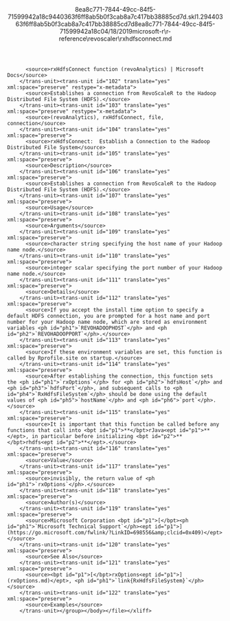 <?xml version="1.0"?><xliff version="1.2" xmlns="urn:oasis:names:tc:xliff:document:1.2" xmlns:xsi="http://www.w3.org/2001/XMLSchema-instance" xsi:schemaLocation="urn:oasis:names:tc:xliff:document:1.2 xliff-core-1.2-transitional.xsd"><file datatype="xml" original="rxhdfsconnect.md" source-language="en-US" target-language="en-US"><header><tool tool-id="mdxliff" tool-name="mdxliff" tool-version="1.0-d1654b2" tool-company="Microsoft" /><xliffext:skl_file_name xmlns:xliffext="urn:microsoft:content:schema:xliffextensions">8ea8c771-7844-49cc-84f5-71599942a18c9440363f6ff8ab5b0f3cab8a7c417bb38885cd7d.skl</xliffext:skl_file_name><xliffext:version xmlns:xliffext="urn:microsoft:content:schema:xliffextensions">1.2</xliffext:version><xliffext:ms.openlocfilehash xmlns:xliffext="urn:microsoft:content:schema:xliffextensions">9440363f6ff8ab5b0f3cab8a7c417bb38885cd7d</xliffext:ms.openlocfilehash><xliffext:ms.sourcegitcommit xmlns:xliffext="urn:microsoft:content:schema:xliffextensions">8ea8c771-7844-49cc-84f5-71599942a18c</xliffext:ms.sourcegitcommit><xliffext:ms.lasthandoff xmlns:xliffext="urn:microsoft:content:schema:xliffextensions">04/18/2019</xliffext:ms.lasthandoff><xliffext:ms.openlocfilepath xmlns:xliffext="urn:microsoft:content:schema:xliffextensions">microsoft-r\r-reference\revoscaler\rxhdfsconnect.md</xliffext:ms.openlocfilepath></header><body><group id="content" extype="content"><trans-unit id="101" translate="yes" xml:space="preserve" restype="x-metadata">
          <source>rxHdfsConnect function (revoAnalytics) | Microsoft Docs</source>
        </trans-unit><trans-unit id="102" translate="yes" xml:space="preserve" restype="x-metadata">
          <source>Establishes a connection from RevoScaleR to the Hadoop Distributed File System (HDFS).</source>
        </trans-unit><trans-unit id="103" translate="yes" xml:space="preserve" restype="x-metadata">
          <source>(revoAnalytics), rxHdfsConnect, file, connection</source>
        </trans-unit><trans-unit id="104" translate="yes" xml:space="preserve">
          <source>rxHdfsConnect:  Establish a Connection to the Hadoop Distributed File System</source>
        </trans-unit><trans-unit id="105" translate="yes" xml:space="preserve">
          <source>Description</source>
        </trans-unit><trans-unit id="106" translate="yes" xml:space="preserve">
          <source>Establishes a connection from RevoScaleR to the Hadoop Distributed File System (HDFS).</source>
        </trans-unit><trans-unit id="107" translate="yes" xml:space="preserve">
          <source>Usage</source>
        </trans-unit><trans-unit id="108" translate="yes" xml:space="preserve">
          <source>Arguments</source>
        </trans-unit><trans-unit id="109" translate="yes" xml:space="preserve">
          <source>character string specifying the host name of your Hadoop name node.</source>
        </trans-unit><trans-unit id="110" translate="yes" xml:space="preserve">
          <source>integer scalar specifying the port number of your Hadoop name node.</source>
        </trans-unit><trans-unit id="111" translate="yes" xml:space="preserve">
          <source>Details</source>
        </trans-unit><trans-unit id="112" translate="yes" xml:space="preserve">
          <source>If you accept the install time option to specify a default HDFS connection, you are prompted for a host name and port number for your Hadoop name node, which are stored as environment variables <ph id="ph1">`REVOHADOOPHOST`</ph> and <ph id="ph2">`REVOHADOOPPORT`</ph>.</source>
        </trans-unit><trans-unit id="113" translate="yes" xml:space="preserve">
          <source>If these environment variables are set, this function is called by Rprofile.site on startup.</source>
        </trans-unit><trans-unit id="114" translate="yes" xml:space="preserve">
          <source>After establishing the connection, this function sets the <ph id="ph1">`rxOptions`</ph> for <ph id="ph2">`hdfsHost`</ph> and <ph id="ph3">`hdfsPort`</ph>, and subsequent calls to <ph id="ph4">`RxHdfsFileSystem`</ph> should be done using the default values of <ph id="ph5">`hostName`</ph> and <ph id="ph6">`port`</ph>.</source>
        </trans-unit><trans-unit id="115" translate="yes" xml:space="preserve">
          <source>It is important that this function be called before any functions that call into <bpt id="p1">**</bpt>rJava<ept id="p1">**</ept>, in particular before initializing <bpt id="p2">**</bpt>rhdfs<ept id="p2">**</ept>.</source>
        </trans-unit><trans-unit id="116" translate="yes" xml:space="preserve">
          <source>Value</source>
        </trans-unit><trans-unit id="117" translate="yes" xml:space="preserve">
          <source>invisibly, the return value of <ph id="ph1">`rxOptions`</ph>.</source>
        </trans-unit><trans-unit id="118" translate="yes" xml:space="preserve">
          <source>Author(s)</source>
        </trans-unit><trans-unit id="119" translate="yes" xml:space="preserve">
          <source>Microsoft Corporation <bpt id="p1">[</bpt><ph id="ph1">`Microsoft Technical Support`</ph><ept id="p1">](https://go.microsoft.com/fwlink/?LinkID=698556&amp;clcid=0x409)</ept></source>
        </trans-unit><trans-unit id="120" translate="yes" xml:space="preserve">
          <source>See Also</source>
        </trans-unit><trans-unit id="121" translate="yes" xml:space="preserve">
          <source><bpt id="p1">[</bpt>rxOptions<ept id="p1">](rxOptions.md)</ept>, <ph id="ph1">`link{RxHdfsFileSystem}`</ph></source>
        </trans-unit><trans-unit id="122" translate="yes" xml:space="preserve">
          <source>Examples</source>
        </trans-unit></group></body></file></xliff>